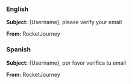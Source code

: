 ### English

**Subject:** {Username}, please verify your email

**From:** RocketJourney

### Spanish

**Subject:** {Username}, por favor verifica tu email

**From:** RocketJourney
